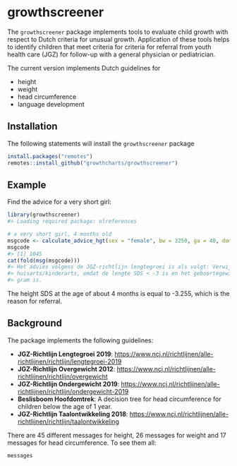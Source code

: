 
<!-- README.md is generated from README.Rmd. Please edit that file -->

# growthscreener

<!-- badges: start -->
<!-- badges: end -->

The `growthscreener` package implements tools to evaluate child growth
with respect to Dutch criteria for unusual growth. Application of these
tools helps to identify children that meet criteria for criteria for
referral from youth health care (JGZ) for follow-up with a general
physician or pediatrician.

The current version implements Dutch guidelines for

- height
- weight
- head circumference
- language development

## Installation

The following statements will install the `growthscreener` package

``` r
install.packages("remotes")
remotes::install_github("growthcharts/growthscreener")
```

## Example

Find the advice for a very short girl:

``` r
library(growthscreener)
#> Loading required package: nlreferences

# a very short girl, 4 months old
msgcode <- calculate_advice_hgt(sex = "female", bw = 3250, ga = 40, dom = 0.367, y = 55)
msgcode
#> [1] 1045
cat(fold(msg(msgcode)))
#> Het advies volgens de JGZ-richtlijn lengtegroei is als volgt: Verwijzen naar
#> huisarts/kinderarts, omdat de lengte SDS < -3 is en het geboortegewicht >= 2500
#> gram is.
```

The height SDS at the age of about 4 months is equal to -3.255, which is
the reason for referral.

## Background

The package implements the following guidelines:

- **JGZ-Richtlijn Lengtegroei 2019**:
  <https://www.ncj.nl/richtlijnen/alle-richtlijnen/richtlijn/lengtegroei-2019>
- **JGZ-Richtlijn Overgewicht 2012**:
  <https://www.ncj.nl/richtlijnen/alle-richtlijnen/richtlijn/overgewicht>
- **JGZ-Richtlijn Ondergewicht 2019**:
  <https://www.ncj.nl/richtlijnen/alle-richtlijnen/richtlijn/ondergewicht-2019>
- **Beslisboom Hoofdomtrek**: A decision tree for head circumference for
  children below the age of 1 year.
- **JGZ-Richtlijn Taalontwikkeling 2018**:
  <https://www.ncj.nl/richtlijnen/alle-richtlijnen/richtlijn/taalontwikkeling>

There are 45 different messages for height, 26 messages for weight and
17 messages for head circumference. To see them all:

``` r
messages
```
